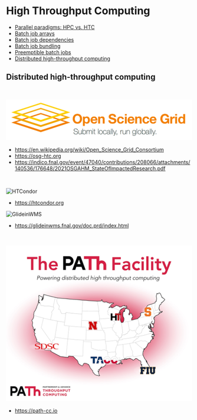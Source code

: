 # High Throughput Computing

- [Parallel paradigms: HPC vs. HTC](PARALLEL.md)
- [Batch job arrays](ARRAYS.md)
- [Batch job dependencies](DEPENDENCIES.md)
- [Batch job bundling](BUNDLING.md)
- [Preemptible batch jobs](PREEMPTIBLE.md)
- [Distributed high-throughput computing](DHTC.md)

## Distributed high-throughput computing

</br>

![OSG logo](osg_logo.png)

- https://en.wikipedia.org/wiki/Open_Science_Grid_Consortium
- https://osg-htc.org
- https://indico.fnal.gov/event/47040/contributions/208066/attachments/140536/176648/2021OSGAHM_StateOfImpactedResearch.pdf

</br>

![HTCondor](https://htcondor.org/assets/images/HTCondor_red_blk_classic.png)

- https://htcondor.org

![GlideinWMS](https://glideinwms.fnal.gov/doc.prd/images/simple_animation.gif)

- https://glideinwms.fnal.gov/doc.prd/index.html

</br>

![PATh Facility Map](https://raw.githubusercontent.com/CHTC/Articles/main/images/PATh-Facility-Map.jpg)

- https://path-cc.io
